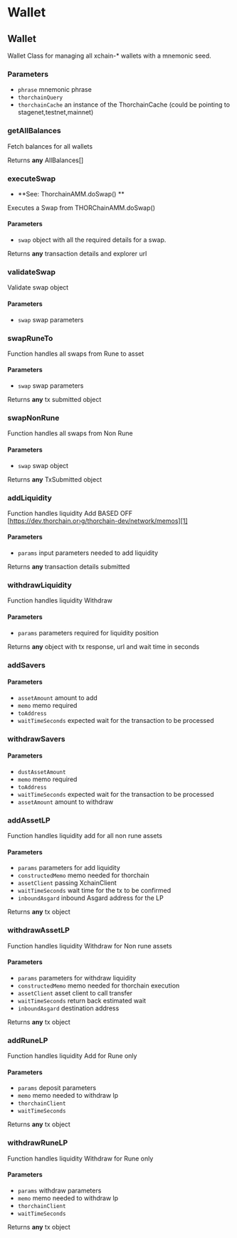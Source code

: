 # Wallet

<!-- Generated by documentation.js. Update this documentation by updating the source code. -->

## Wallet

Wallet Class for managing all xchain-\* wallets with a mnemonic seed.

### Parameters

-   `phrase`  mnemonic phrase
-   `thorchainQuery`  
-   `thorchainCache`  an instance of the ThorchainCache (could be pointing to stagenet,testnet,mainnet)

### getAllBalances

Fetch balances for all wallets

Returns **any** AllBalances\[]

### executeSwap

-   **See: ThorchainAMM.doSwap()
    **

Executes a Swap from THORChainAMM.doSwap()

#### Parameters

-   `swap`  object with all the required details for a swap.

Returns **any** transaction details and explorer url

### validateSwap

Validate swap object

#### Parameters

-   `swap`  swap parameters

### swapRuneTo

Function handles all swaps from Rune to asset

#### Parameters

-   `swap`  swap parameters

Returns **any** tx submitted object

### swapNonRune

Function handles all swaps from Non Rune

#### Parameters

-   `swap`  swap object

Returns **any** TxSubmitted object

### addLiquidity

Function handles liquidity Add
BASED OFF [https://dev.thorchain.or›g/thorchain-dev/network/memos][1]

#### Parameters

-   `params`  input parameters needed to add liquidity

Returns **any** transaction details submitted

### withdrawLiquidity

Function handles liquidity Withdraw

#### Parameters

-   `params`  parameters required for liquidity position

Returns **any** object with tx response, url and wait time in seconds

### addSavers

#### Parameters

-   `assetAmount`  amount to add
-   `memo`  memo required
-   `toAddress`  
-   `waitTimeSeconds`  expected wait for the transaction to be processed

### withdrawSavers

#### Parameters

-   `dustAssetAmount`  
-   `memo`  memo required
-   `toAddress`  
-   `waitTimeSeconds`  expected wait for the transaction to be processed
-   `assetAmount`  amount to withdraw

### addAssetLP

Function handles liquidity add for all non rune assets

#### Parameters

-   `params`  parameters for add liquidity
-   `constructedMemo`  memo needed for thorchain
-   `assetClient`  passing XchainClient
-   `waitTimeSeconds`  wait time for the tx to be confirmed
-   `inboundAsgard`  inbound Asgard address for the LP

Returns **any** tx object

### withdrawAssetLP

Function handles liquidity Withdraw for Non rune assets

#### Parameters

-   `params`  parameters for withdraw liquidity
-   `constructedMemo`  memo needed for thorchain execution
-   `assetClient`  asset client to call transfer
-   `waitTimeSeconds`  return back estimated wait
-   `inboundAsgard`  destination address

Returns **any** tx object

### addRuneLP

Function handles liquidity Add for Rune only

#### Parameters

-   `params`  deposit parameters
-   `memo`  memo needed to withdraw lp
-   `thorchainClient`  
-   `waitTimeSeconds`  

Returns **any** tx object

### withdrawRuneLP

Function handles liquidity Withdraw for Rune only

#### Parameters

-   `params`  withdraw parameters
-   `memo`  memo needed to withdraw lp
-   `thorchainClient`  
-   `waitTimeSeconds`  

Returns **any** tx object

[1]: https://dev.thorchain.or›g/thorchain-dev/network/memos
